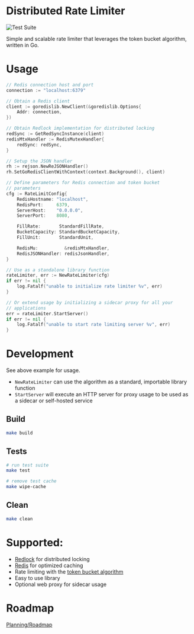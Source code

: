 # Distributed Rate Limiter

![Test Suite](https://github.com/schachte/rate-limiter/actions/workflows/run_go_tests.yml/badge.svg)


Simple and scalable rate limiter that leverages the token bucket algorithm, written in Go. 

# Usage

```go
// Redis connection host and port
connection := "localhost:6379"

// Obtain a Redis client
client := goredislib.NewClient(&goredislib.Options{
	Addr: connection,
})

// Obtain Redlock implementation for distributed locking
redSync := GetRedSyncInstance(client)
redisMtxHandler := RedisMutexHandler{
    redSync: redSync,
}

// Setup the JSON handler
rh := rejson.NewReJSONHandler()
rh.SetGoRedisClientWithContext(context.Background(), client)

// Define parameters for Redis connection and token bucket
// parameters
cfg := RateLimitConfig{
    RedisHostname: "localhost",
    RedisPort:     6379,
    ServerHost:    "0.0.0.0",
    ServerPort:    8080,

    FillRate:       StandardFillRate,
    BucketCapacity: StandardBucketCapacity,
    FillUnit:       StandardUnit,

    RedisMu:          &redisMtxHandler,
    RedisJSONHandler: redisJsonHandler,
}

// Use as a standalone library function
rateLimiter, err := NewRateLimiter(cfg)
if err != nil {
    log.Fatalf("unable to initialize rate limiter %v", err)
}

// Or extend usage by initializing a sidecar proxy for all your
// applications
err = rateLimiter.StartServer()
if err != nil {
    log.Fatalf("unable to start rate limiting server %v", err)
}
```

# Development

See above example for usage. 

- `NewRateLimiter` can use the algorithm as a standard, importable library function
- `StartServer` will execute an HTTP server for proxy usage to be used as a sidecar or self-hosted service

## Build
```sh
make build
```

## Tests
```sh
# run test suite
make test

# remove test cache
make wipe-cache 
```

## Clean
```sh
make clean
```


# Supported:

- [Redlock](https://redis.com/glossary/redlock/) for distributed locking
- [Redis](https://redis.io/) for optimized caching
- Rate limiting with the [token bucket algorithm](https://en.wikipedia.org/wiki/Token_bucket)
- Easy to use library
- Optional web proxy for sidecar usage

# Roadmap

[Planning/Roadmap](https://github.com/users/Schachte/projects/4)
